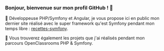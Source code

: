 ### Bonjour, bienvenue sur mon profil GitHub ! 👋

🔭 Développeuse PHP/Symfony et Angular, je vous propose ici en public mon dernier site réalisé avec le super framework qu'est Symfony pendant mon temps libre : <a href="https://github.com/FloryssRu/Recettes-symfony" target="blank">recettes-symfony</a>.

🌱 Vous trouverez également les projets que j'ai réalisés pendant mon parcours OpenClassrooms PHP & Symfony.

<!--
**FloryssRu/FloryssRu** is a ✨ _special_ ✨ repository because its `README.md` (this file) appears on your GitHub profile.

Here are some ideas to get you started:

- 🔭 I’m currently working on ...
- 🌱 I’m currently learning ...
- 👯 I’m looking to collaborate on ...
- 🤔 I’m looking for help with ...
- 💬 Ask me about ...
- 📫 How to reach me: ...
- 😄 Pronouns: ...
- ⚡ Fun fact: ...
-->
